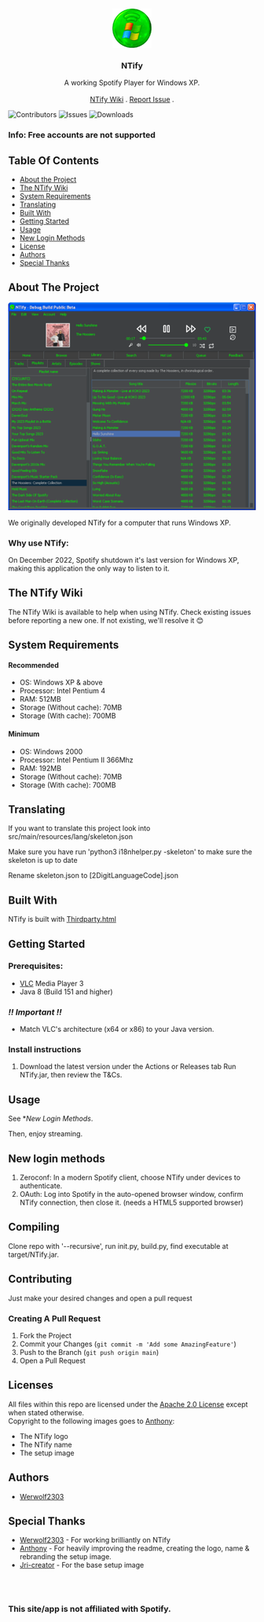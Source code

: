 <p align="center">
  <a href="https://github.com/NTifyApp/NTify">
    <img src="https://raw.githubusercontent.com/NTifyApp/NTify/refs/heads/developer/src/main/resources/ntify.png" alt="Logo" width="80" height="80">
  </a>
<h3 align="center">NTify</h3>
 <p align="center">
    A working Spotify Player for Windows XP.
    <br/>
    <br/>
    <a href="https://github.com/NTifyApp/NTify/wiki">NTify Wiki</a>
    .
    <a href="https://github.com/NTifyApp/NTify/issues">Report Issue</a>
    .
  </p>

![Contributors](https://img.shields.io/github/contributors/NTifyApp/NTify?color=dark-green) ![Issues](https://img.shields.io/github/issues/NTifyApp/NTify) ![Downloads](https://img.shields.io/github/downloads/NTifyApp/NTify/total)

<h3>Info: Free accounts are not supported

## Table Of Contents

* [About the Project](#about-the-project)
* [The NTify Wiki](#the-NTify-wiki)
* [System Requirements](#system-requirements)
* [Translating](#translating)
* [Built With](#built-with)
* [Getting Started](#getting-started)
* [Usage](#usage)
* [New Login Methods](#new-login-methods)
* [License](#license)
* [Authors](#authors)
* [Special Thanks](#Special-Thanks)
</p>

## About The Project

![Screen Shot](NTifyShowStable.png)

We originally developed NTify for a computer that runs Windows XP.

<h3>Why use NTify:</h3>

On December 2022, Spotify shutdown it's last version for Windows XP, making this application the only way to listen to it.

## The NTify Wiki

The NTify Wiki is available to help when using NTify.
Check existing issues before reporting a new one.
If not existing, we'll resolve it 😊


## System Requirements

<h4>Recommended</h4>

* OS: Windows XP & above
* Processor: Intel Pentium 4
* RAM: 512MB
* Storage (Without cache): 70MB
* Storage (With cache): 700MB

<h4>Minimum</h4>

* OS: Windows 2000
* Processor: Intel Pentium II 366Mhz
* RAM: 192MB
* Storage (Without cache): 70MB
* Storage (With cache): 700MB

## Translating

<p>If you want to translate this project look into src/main/resources/lang/skeleton.json</p>
<p>Make sure you have run 'python3 i18nhelper.py -skeleton' to make sure the skeleton is up to date</p>
<p>Rename skeleton.json to [2DigitLanguageCode].json</p>

## Built With

NTify is built with <a href="https://github.com/NTify/NTify/blob/main/src/main/resources/setup/thirdparty.html">Thirdparty.html</a>

## Getting Started

### Prerequisites:

- <a href="https://www.videolan.org/">VLC</a> Media Player 3
- Java 8 (Build 151 and higher)

### ***!! Important !!***
- Match VLC's architecture (x64 or x86) to your Java version.

### Install instructions

1. Download the latest version under the Actions or Releases tab
   Run NTify.jar, then review the T&Cs.


## Usage

See **New Login Methods*.

Then, enjoy streaming.

## New login methods
1. Zeroconf: In a modern Spotify client, choose NTify under devices to authenticate.
2. OAuth: Log into Spotify in the auto-opened browser window, confirm NTify connection, then close it. (needs a HTML5 supported browser)

## Compiling

Clone repo with '--recursive', run init.py, build.py, find executable at target/NTify.jar.

## Contributing

Just make your desired changes and open a pull request

### Creating A Pull Request

1. Fork the Project
2. Commit your Changes (`git commit -m 'Add some AmazingFeature'`)
3. Push to the Branch (`git push origin main`)
4. Open a Pull Request

## Licenses

All files within this repo are licensed under the [Apache 2.0 License](https://www.apache.org/licenses/LICENSE-2.0.txt) 
except when stated otherwise. 
<br>
Copyright to the following images goes to [Anthony](https://twitter.com/intent/user?screen_name=anthonydavenpod):
- The NTify logo
- The NTify name
- The setup image


## Authors

* [Werwolf2303](https://github.com/Werwolf2303/)

## Special Thanks

* [Werwolf2303](https://github.com/Werwolf2303/) - For working brilliantly on NTify
* [Anthony](https://twitter.com/intent/user?screen_name=anthonydavenpod) - For heavily improving the readme, creating the logo, name & rebranding the setup image.
* [Jri-creator](https://github.com/Jri-creator) - For the base setup image
<br>
<br>
  <h3>This site/app is not affiliated with Spotify.</h3>
